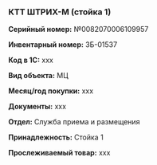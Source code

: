 ### КТТ ШТРИХ-М (стойка 1)  </br>

**Серийный номер:** №0082070006109957 </br>

**Инвентарный номер:** ЗБ-01537 </br>

**Код в 1С:** xxx </br> 

**Вид объекта:** МЦ

**Месяц/год покупки:** xxx </br>

**Документы:** xxx </br>

**Отдел:** Служба приема и размещения  </br>

**Принадлежность:** Стойка 1 </br>

**Прослеживаемый товар:** xxx
